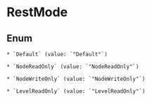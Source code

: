 
# RestMode

## Enum


    * `Default` (value: `"Default"`)

    * `NodeReadOnly` (value: `"NodeReadOnly"`)

    * `NodeWriteOnly` (value: `"NodeWriteOnly"`)

    * `LevelReadOnly` (value: `"LevelReadOnly"`)
